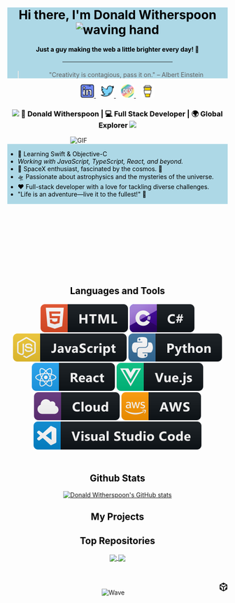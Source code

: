 <div align="center" style="background-color: #ADD8E6; color: #000000;">
  <h1>Hi there, I'm <strong>Donald Witherspoon</strong> 
    <img src="https://media.giphy.com/media/hvRJCLFzcasrR4ia7z/giphy.gif" width="30px" alt="waving hand" class="motion-img">
  </h1>
  <p><strong>Just a guy making the web a little brighter every day! 🌟</strong></p>

  <hr style="width:50%;margin:20px auto;">

  <blockquote>"Creativity is contagious, pass it on." – Albert Einstein</blockquote>
</div>

<p align="center" style="color: #000000;">
   <a href="https://www.linkedin.com/in/donald-witherspoon/">
      <img height="30" src="https://raw.githubusercontent.com/8bithemant/8bithemant/master/linkedin.png?raw=true" alt="LinkedIn" class="motion-img">
   </a>&nbsp;&nbsp;
   <a href="https://twitter.com/donaldwitherspoon">
      <img height="30" src="https://raw.githubusercontent.com/8bithemant/8bithemant/master/twitter.png?raw=true" alt="Twitter" class="motion-img">
   </a>&nbsp;&nbsp;
   <a href="https://dev.to/donaldwitherspoon">
      <img height="30" src="https://raw.githubusercontent.com/8bithemant/8bithemant/master/devto.png?raw=true" alt="Dev.to" class="motion-img">
   </a>&nbsp;&nbsp;
   <a href="https://www.buymeacoffee.com/donaldwitherspoon">
      <img height="30" src="https://raw.githubusercontent.com/8bithemant/8bithemant/master/coffee.jpg?raw=true" alt="Buy Me a Coffee" class="motion-img">
   </a>
</p>

<div align="center" style="color: #000000;">
  <h3><img src="https://media.giphy.com/media/WUlplcMpOCEmTGBtBW/giphy.gif" width="30" class="motion-img"> 🙎 Donald Witherspoon | 💻 Full Stack Developer | 🌍 Global Explorer <img src="https://media.giphy.com/media/WUlplcMpOCEmTGBtBW/giphy.gif" width="30" class="motion-img"></h3>
</div>

<img align="right" alt="GIF" src="https://raw.githubusercontent.com/rahul-jha98/rahul-jha98/main/techstack.gif" width="360px"/>

<!-- Align text to the left and image to the right using flexbox -->
<div style="display: flex; justify-content: space-between; align-items: center; width: 100%; background-color: #ADD8E6;">
  <!-- Left side (text) -->
  <div style="color: #000000;">
    <ul>
      <li>📝 Learning Swift & Objective-C</li>
      <li><i>Working with JavaScript, TypeScript, React, and beyond.</i></li>
      <li>🔭 SpaceX enthusiast, fascinated by the cosmos. 🌌</li>
      <li>🛸 Passionate about astrophysics and the mysteries of the universe.</li>
      <li>❤️ Full-stack developer with a love for tackling diverse challenges.</li>
      <li>"Life is an adventure—live it to the fullest!" 🌟</li>
    </ul>
  </div>
</div>

<br>
<br>
<br>
<br>
<br>
<br>
<br>
<br>
<div>

<h2 align="center" style="color: #000000; margin-top: 50px;">Languages and Tools</h2>
<p align="center" style="margin-bottom: 50px;">
  <img src="https://raw.githubusercontent.com/8bithemant/8bithemant/master/svg/dev/languages/html.svg" alt="HTML" class="motion-img">
  <img src="https://raw.githubusercontent.com/8bithemant/8bithemant/master/svg/dev/languages/csharp.svg" alt="C#" class="motion-img">
  <img src="https://raw.githubusercontent.com/8bithemant/8bithemant/master/svg/dev/languages/js.svg" alt="JavaScript" class="motion-img">
  <img src="https://raw.githubusercontent.com/8bithemant/8bithemant/master/svg/dev/languages/python.svg" alt="Python" class="motion-img">
  <img src="https://raw.githubusercontent.com/8bithemant/8bithemant/master/svg/dev/frameworks/react.svg" alt="React" class="motion-img">
  <img src="https://raw.githubusercontent.com/8bithemant/8bithemant/master/svg/dev/frameworks/vue.svg" alt="Vue" class="motion-img">
  <img src="https://raw.githubusercontent.com/8bithemant/8bithemant/master/svg/dev/misc/cloud.svg" alt="Cloud" class="motion-img">
  <img src="https://raw.githubusercontent.com/8bithemant/8bithemant/master/svg/dev/services/aws.svg" alt="AWS" class="motion-img">
  <img src="https://raw.githubusercontent.com/8bithemant/8bithemant/master/svg/dev/tools/visualstudio_code.svg" alt="VS Code" class="motion-img">
</p>
</div>
<h2 align="center" style="color: #000000;">Github Stats</h2>
<p align="center">
   <a href="https://github.com/anuraghazra/github-readme-stats"> 
      <img src="https://github-readme-stats.vercel.app/api?username=donaldwitherspoon&show_icons=true&theme=radical" alt="Donald Witherspoon's GitHub stats" class="motion-img">
   </a>
</p>

<h2 align="center" style="color: #000000;">My Projects</h2>
<div align="center">
  <h2 style="color: #000000;">Top Repositories</h2>

  <a href="https://github.com/anuraghazra/github-readme-stats">
    <img align="center" src="https://github-readme-stats.vercel.app/api/pin/?username=anuraghazra&repo=github-readme-stats&theme=buefy&bg_color=0000" />
  </a>
  <a href="https://github.com/anuraghazra/anuraghazra.github.io">
    <img align="center" src="https://github-readme-stats.vercel.app/api/pin/?username=anuraghazra&repo=anuraghazra.github.io&theme=buefy&bg_color=0000" />
  </a>

  <br /><br />
  <a>
    <img align="right" alt="Anurag Hazra | CodeSandbox" width="20px" src="https://raw.githubusercontent.com/anuraghazra/anuraghazra/master/assets/codesandbox.svg" />
  </a>
</div>

<p align="center">
   <img src="https://raw.githubusercontent.com/mayhemantt/mayhemantt/Update/svg/Bottom.svg" alt="Wave" class="motion-img">
</p>
